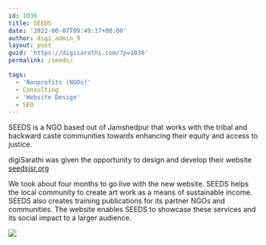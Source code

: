 ```yaml
---
id: 1036
title: SEEDS
date: '2022-06-07T09:49:17+00:00'
author: digi_admin_9
layout: post
guid: 'https://digisarathi.com/?p=1036'
permalink: /seeds/

tags:
  - 'Nonprofits (NGOs)'
  - Consulting
  - 'Website Design'
  - SEO
---
```


SEEDS is a NGO based out of Jamshedpur that works with the tribal and backward caste communities towards enhancing their equity and access to justice.

digiSarathi was given the opportunity to design and develop their website [seedsjsr.org](http://seedsjsr.org)

We took about four months to go live with the new website. SEEDS helps the local community to create art work as a means of sustainable income. SEEDS also creates training publications for its partner NGOs and communities. The website enables SEEDS to showcase these services and its social impact to a larger audience.

[
![](https://digisarathi.com/wp-content/uploads/2022/06/digiSarathi-seedsjsr-screenshot-1024x643.png)](http://www.seedsjsr.org)
